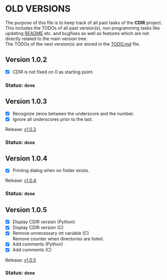 # OLD VERSIONS

The purpose of this file is to keep track of all past tasks of the **CDIR** project.<br>
This includes the TODOs of all past version(s), non programming tasks like updating [README][readme-url] etc. and
bugfixes as well as features which are not directly related to the main version tree.<br>
The TODOs of the next version(s) are stored in the
[TODO.md][todo-url] file.


## Version 1.0.2

- [X] CDIR is not fixed on 0 as starting point.

### Status: `done`


## Version 1.0.3

- [X] Recognize zeros between the underscore and the number.
- [X] Ignore all underscores prior to the last.

Release: [v1.0.3][v1.0.3-url]

### Status: `done`


## Version 1.0.4

- [X] Printing dialog when no folder exists.

Release: [v1.0.4][v1.0.4-url]

### Status: `done`


## Version 1.0.5
- [X] Display CDIR version (Python)
- [X] Display CDIR version (C)
- [X] Remove unnecessary int variable (C)<br>
        Remove counter when directories are listed.
- [X] Add comments (Python)
- [X] Add comments (C)

Release: [v1.0.5][v1.0.5-url]

### Status: `done`



<!-- MARKDOWN LINKS & IMAGES -->
[readme-url]: https://github.com/TristanBandat/cdir/blob/main/README.md
[todo-url]: https://github.com/TristanBandat/cdir/blob/main/TODO.md
[v1.0.3-url]: https://github.com/TristanBandat/cdir/releases/tag/v1.0.3
[v1.0.4-url]: https://github.com/TristanBandat/cdir/releases/tag/v1.0.4
[v1.0.5-url]: https://github.com/TristanBandat/cdir/releases/tag/v1.0.5
